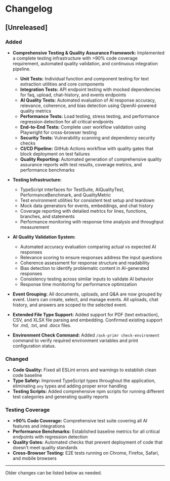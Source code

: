 # Changelog

## [Unreleased]

### Added
- **Comprehensive Testing & Quality Assurance Framework:** Implemented a complete testing infrastructure with >90% code coverage requirement, automated quality validation, and continuous integration pipeline.
  - **Unit Tests:** Individual function and component testing for text extraction utilities and core components
  - **Integration Tests:** API endpoint testing with mocked dependencies for faq, upload, chat-history, and events endpoints
  - **AI Quality Tests:** Automated evaluation of AI response accuracy, relevance, coherence, and bias detection using OpenAI-powered quality metrics
  - **Performance Tests:** Load testing, stress testing, and performance regression detection for all critical endpoints
  - **End-to-End Tests:** Complete user workflow validation using Playwright for cross-browser testing
  - **Security Tests:** Vulnerability scanning and dependency security checks
  - **CI/CD Pipeline:** GitHub Actions workflow with quality gates that block deployment on test failures
  - **Quality Reporting:** Automated generation of comprehensive quality assurance reports with test results, coverage metrics, and performance benchmarks

- **Testing Infrastructure:**
  - TypeScript interfaces for TestSuite, AIQualityTest, PerformanceBenchmark, and QualityMetric
  - Test environment utilities for consistent test setup and teardown
  - Mock data generators for events, embeddings, and chat history
  - Coverage reporting with detailed metrics for lines, functions, branches, and statements
  - Performance monitoring with response time analysis and throughput measurement

- **AI Quality Validation System:**
  - Automated accuracy evaluation comparing actual vs expected AI responses
  - Relevance scoring to ensure responses address the input questions
  - Coherence assessment for response structure and readability
  - Bias detection to identify problematic content in AI-generated responses
  - Consistency testing across similar inputs to validate AI behavior
  - Response time monitoring for performance optimization

- **Event Grouping:** All documents, uploads, and Q&A are now grouped by event. Users can create, select, and manage events. All uploads, chat history, and answers are scoped to the selected event.
- **Extended File Type Support:** Added support for PDF (text extraction), CSV, and XLSX file parsing and embedding. Confirmed existing support for .md, .txt, and .docx files.
- **Environment Check Command:** Added `/ask-primr check-environment` command to verify required environment variables and print configuration status.

### Changed
- **Code Quality:** Fixed all ESLint errors and warnings to establish clean code baseline
- **Type Safety:** Improved TypeScript types throughout the application, eliminating `any` types and adding proper error handling
- **Testing Scripts:** Added comprehensive npm scripts for running different test categories and generating quality reports

### Testing Coverage
- **>90% Code Coverage:** Comprehensive test suite covering all AI features and integrations
- **Performance Benchmarks:** Established baseline metrics for all critical endpoints with regression detection
- **Quality Gates:** Automated checks that prevent deployment of code that doesn't meet quality standards
- **Cross-Browser Testing:** E2E tests running on Chrome, Firefox, Safari, and mobile browsers

---

Older changes can be listed below as needed.